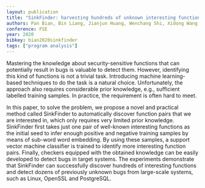 ```yaml
---
layout: publication
title: "SinkFinder: harvesting hundreds of unknown interesting function pairs with just one seed"
authors: Pan Bian, Bin Liang, Jianjun Huang, Wenchang Shi, Xidong Wang, Jian Zhang
conference: FSE
year: 2020
bibkey: bian2020sinkfinder
tags: ["program analysis"]
---
```

Mastering the knowledge about security-sensitive functions that can potentially result in bugs is valuable to detect them. However, identifying this kind of functions is not a trivial task. Introducing machine learning-based techniques to do the task is a natural choice. Unfortunately, the approach also requires considerable prior knowledge, e.g., sufficient labelled training samples. In practice, the requirement is often hard to meet.

In this paper, to solve the problem, we propose a novel and practical method called SinkFinder to automatically discover function pairs that we are interested in, which only requires very limited prior knowledge. SinkFinder first takes just one pair of well-known interesting functions as the initial seed to infer enough positive and negative training samples by means of sub-word word embedding. By using these samples, a support vector machine classifier is trained to identify more interesting function pairs. Finally, checkers equipped with the obtained knowledge can be easily developed to detect bugs in target systems. The experiments demonstrate that SinkFinder can successfully discover hundreds of interesting functions and detect dozens of previously unknown bugs from large-scale systems, such as Linux, OpenSSL and PostgreSQL.
